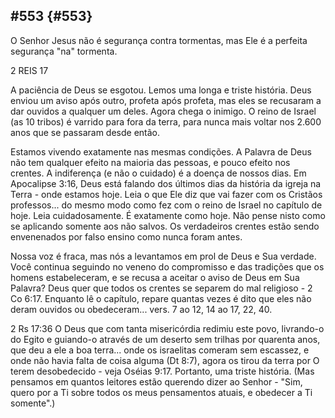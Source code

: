 ## #553 {#553}

O Senhor Jesus não é segurança contra tormentas, mas Ele é a perfeita segurança &quot;na&quot; tormenta.

2 REIS 17

A paciência de Deus se esgotou. Lemos uma longa e triste história. Deus enviou um aviso após outro, profeta após profeta, mas eles se recusaram a dar ouvidos a qualquer um deles. Agora chega o inimigo. O reino de Israel (as 10 tribos) é varrido para fora da terra, para nunca mais voltar nos 2.600 anos que se passaram desde então.

Estamos vivendo exatamente nas mesmas condições. A Palavra de Deus não tem qualquer efeito na maioria das pessoas, e pouco efeito nos crentes. A indiferença (e não o cuidado) é a doença de nossos dias. Em Apocalipse 3:16, Deus está falando dos últimos dias da história da igreja na Terra - onde estamos hoje. Leia o que Ele diz que vai fazer com os Cristãos professos... do mesmo modo como fez com o reino de Israel no capítulo de hoje. Leia cuidadosamente. É exatamente como hoje. Não pense nisto como se aplicando somente aos não salvos. Os verdadeiros crentes estão sendo envenenados por falso ensino como nunca foram antes.

Nossa voz é fraca, mas nós a levantamos em prol de Deus e Sua verdade. Você continua seguindo no veneno do compromisso e das tradições que os homens estabeleceram, e se recusa a aceitar o aviso de Deus em Sua Palavra? Deus quer que todos os crentes se separem do mal religioso - 2 Co 6:17\. Enquanto lê o capítulo, repare quantas vezes é dito que eles não deram ouvidos ou obedeceram... vers. 7 ao 12, 14 ao 17, 22, 40.

2 Rs 17:36 O Deus que com tanta misericórdia redimiu este povo, livrando-o do Egito e guiando-o através de um deserto sem trilhas por quarenta anos, que deu a ele a boa terra... onde os israelitas comeram sem escassez, e onde não havia falta de coisa alguma (Dt 8:7), agora os tirou da terra por O terem desobedecido - veja Oséias 9:17\. Portanto, uma triste história. (Mas pensamos em quantos leitores estão querendo dizer ao Senhor - &quot;Sim, quero por a Ti sobre todos os meus pensamentos atuais, e obedecer a Ti somente&quot;.)